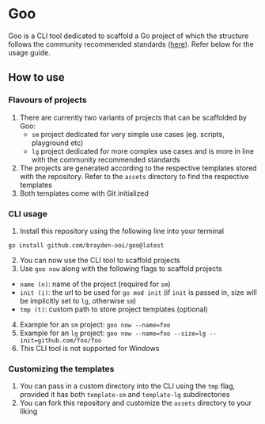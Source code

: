 # Goo

Goo is a CLI tool dedicated to scaffold a Go project of which the structure follows the community recommended standards ([here](https://github.com/golang-standards/project-layout)). Refer below for the usage guide.

## How to use

### Flavours of projects

1. There are currently two variants of projects that can be scaffolded by Goo:
   - `sm` project dedicated for very simple use cases (eg. scripts, playground etc)
   - `lg` project dedicated for more complex use cases and is more in line with the community recommended standards
2. The projects are generated according to the respective templates stored with the repository. Refer to the `assets` directory to find the respective templates
3. Both templates come with Git initialized

### CLI usage
1. Install this repository using the following line into your terminal

`go install github.com/brayden-ooi/goo@latest`

2. You can now use the CLI tool to scaffold projects
3. Use `goo now` along with the following flags to scaffold projects
  - `name (n)`: name of the project (required for `sm`)
  - `init (i)`: the url to be used for `go mod init` (if `init` is passed in, size will be implicitly set to `lg`, otherwise `sm`)
  - `tmp (t)`: custom path to store project templates (optional)

4. Example for an `sm` project: `goo now --name=foo`
5. Example for an `lg` project: `goo now --name=foo --size=lg --init=github.com/foo/foo`
6. This CLI tool is not supported for Windows

### Customizing the templates
1. You can pass in a custom directory into the CLI using the `tmp` flag, provided it has both `template-sm` and `template-lg` subdirectories
2. You can fork this repository and customize the `assets` directory to your liking

